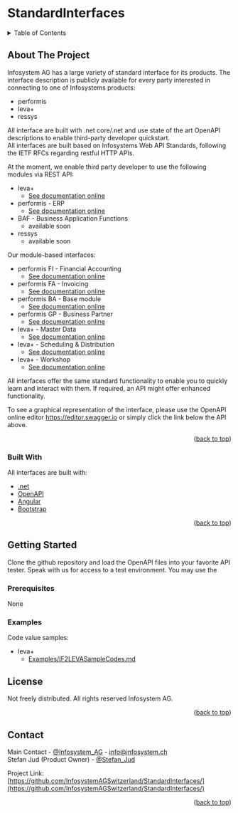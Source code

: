 # StandardInterfaces

<!-- TABLE OF CONTENTS -->
<details>
  <summary>Table of Contents</summary>
  <ol>
    <li>
      <a href="#about-the-project">About The Project</a>
      <ul>
        <li><a href="#built-with">Built With</a></li>
      </ul>
    </li>
    <li>
      <a href="#getting-started">Getting Started</a>
      <ul>
        <li><a href="#prerequisites">Prerequisites</a></li>
      </ul>
    </li>
    <li><a href="#license">License</a></li>
    <li><a href="#contact">Contact</a></li>
  </ol>
</details>



<!-- ABOUT THE PROJECT -->
## About The Project
Infosystem AG has a large variety of standard interface for its products. The interface description is publicly available for every party interested 
in connecting to one of Infosystems products:  
* performis
* leva+
* ressys

All interface are built with .net core/.net and use state of the art OpenAPI descriptions to enable third-party developer quickstart.<br>
All interfaces are built based on Infosystems Web API Standards, following the IETF RFCs regarding restful HTTP APIs.

At the moment, we enable third party developer to use the following modules via REST API:
- leva+
  - <a href="https://redocly.github.io/redoc/?url=https://raw.githubusercontent.com/InfosystemAGSwitzerland/StandardInterfaces/master/IF2LEVA3.json&nocors" target="_blank">See documentation online</a>
- performis - ERP
  - <a href="https://redocly.github.io/redoc/?url=https://raw.githubusercontent.com/InfosystemAGSwitzerland/StandardInterfaces/master/IF2performis.json&nocors" target="_blank">See documentation online</a>
- BAF - Business Application Functions
  - available soon
- ressys
  - available soon

Our module-based interfaces:
- performis FI - Financial Accounting
  - <a href="https://redocly.github.io/redoc/?url=https://raw.githubusercontent.com/InfosystemAGSwitzerland/StandardInterfaces/master/IF2FI3.json&nocors" target="_blank">See documentation online</a>
- performis FA - Invoicing
  - <a href="https://redocly.github.io/redoc/?url=https://raw.githubusercontent.com/InfosystemAGSwitzerland/StandardInterfaces/master/IF2FA3.json&nocors" target="_blank">See documentation online</a>
- performis BA - Base module
  - <a href="https://redocly.github.io/redoc/?url=https://raw.githubusercontent.com/InfosystemAGSwitzerland/StandardInterfaces/master/IF2BA3.json&nocors" target="_blank">See documentation online</a>
- performis GP - Business Partner
  - <a href="https://redocly.github.io/redoc/?url=https://raw.githubusercontent.com/InfosystemAGSwitzerland/StandardInterfaces/master/IF2GP3.json&nocors" target="_blank">See documentation online</a>
- leva+ - Master Data
  - <a href="https://redocly.github.io/redoc/?url=https://raw.githubusercontent.com/InfosystemAGSwitzerland/StandardInterfaces/master/IF2BBA3.json&nocors" target="_blank">See documentation online</a>
- leva+ - Scheduling & Distribution
  - <a href="https://redocly.github.io/redoc/?url=https://raw.githubusercontent.com/InfosystemAGSwitzerland/StandardInterfaces/master/IF2BHTR3.json&nocors" target="_blank">See documentation online</a>
- leva+ - Workshop
  - <a href="https://redocly.github.io/redoc/?url=https://raw.githubusercontent.com/InfosystemAGSwitzerland/StandardInterfaces/master/IF2BWKST3.json&nocors" target="_blank">See documentation online</a>

All interfaces offer the same standard functionality to enable you to quickly learn and interact with them. If required, an API might offer enhanced functionality.

To see a graphical representation of the interface, please use the OpenAPI online editor https://editor.swagger.io or simply click the link below the API above.

<p align="right">(<a href="#top">back to top</a>)</p>

### Built With

All interfaces are built with:
* [.net](https://dotnet.microsoft.com/en-us/)
* [OpenAPI](https://swagger.io/specification/)
* [Angular](https://angular.io/)
* [Bootstrap](https://getbootstrap.com)

<p align="right">(<a href="#top">back to top</a>)</p>

<!-- GETTING STARTED -->
## Getting Started

Clone the github repository and load the OpenAPI files into your favorite API tester.
Speak with us for access to a test environment.
You may use the 

### Prerequisites

None

### Examples

Code value samples:
- leva+
  - <a href="https://raw.githubusercontent.com/InfosystemAGSwitzerland/StandardInterfaces/master/Examples/IF2LEVASampleCodes.md" target="_blank">Examples/IF2LEVASampleCodes.md</a>

<!-- LICENSE -->
## License

Not freely distributed. All rights reserved Infosystem AG.

<p align="right">(<a href="#top">back to top</a>)</p>



<!-- CONTACT -->
## Contact

Main Contact - [@Infosystem_AG](https://twitter.com/Infosystem_AG) - info@infosystem.ch<br>
Stefan Jud (Product Owner) - [@Stefan_Jud](https://www.linkedin.com/in/stefan-jud-4ba82b63/)

Project Link: [https://github.com/InfosystemAGSwitzerland/StandardInterfaces/](https://github.com/InfosystemAGSwitzerland/StandardInterfaces/)

<p align="right">(<a href="#top">back to top</a>)</p>
